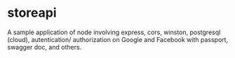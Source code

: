 # storeapi
A sample application of node involving express, cors, winston, postgresql (cloud), autentication/ authorization on Google and Facebook with passport, swagger doc, and others.
